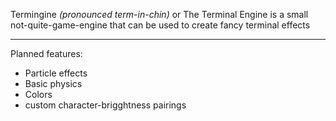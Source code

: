 Termingine _(pronounced term-in-chin)_ or The Terminal Engine is a small not-quite-game-engine that can be used to create fancy terminal effects

---

Planned features:

- Particle effects
- Basic physics
- Colors
- custom character-brigghtness pairings
